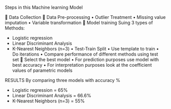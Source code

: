 Steps in this Machine learning Model 

 Data Collection
 Data Pre-processing
• Outlier Treatment
• Missing value imputation
• Variable transformation
 Model training Suing 3 types of Methods: 
+ Logistic regression
+ Linear Discriminant Analysis 
+ K-Nearest Neighbors (n=3) 
• Test-Train Split
• Use template to train
• Do iterations
• Compare performance of different methods using test set
 Select the best model
• For prediction purposes use model with best accuracy
• For interpretation purposes look at the coefficient values of parametric
models 

RESULTS 
By comparing three models with accuracy % 

+ Logistic regression = 65%
+ Linear Discriminant Analysis  = 66.6%
+ K-Nearest Neighbors (n=3)  = 55%


